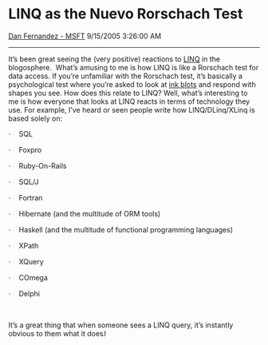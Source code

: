<div id="page">

# LINQ as the Nuevo Rorschach Test

[Dan Fernandez -
MSFT](https://social.msdn.microsoft.com/profile/Dan%20Fernandez%20-%20MSFT)
9/15/2005 3:26:00 AM

-----

<div id="content">

It’s been great seeing the (very positive) reactions to
[LINQ](http://msdn.microsoft.com/netframework/future/linq/) in the
blogosphere.<span style="mso-spacerun: yes">  </span>What’s amusing to
me is how LINQ is like a Rorschach test for data access. If you’re
unfamiliar with the Rorschach test, it’s basically a psychological test
where you’re asked to look at [ink
blots](http://alors.blogspirit.com/images/medium_ink_blot.gif) and
respond with shapes you see. How does this relate to LINQ? Well, what’s
interesting to me is how everyone that looks at LINQ reacts in terms of
technology they use. For example, I’ve heard or seen people write how
LINQ/DLinq/XLinq is based solely
on:

<span style="FONT-FAMILY: Symbol; mso-fareast-font-family: Symbol; mso-bidi-font-family: Symbol"><span style="mso-list: Ignore">·<span style="FONT: 7pt &#39;Times New Roman&#39;">      
</span></span></span>SQL

<span style="FONT-FAMILY: Symbol; mso-fareast-font-family: Symbol; mso-bidi-font-family: Symbol"><span style="mso-list: Ignore">·<span style="FONT: 7pt &#39;Times New Roman&#39;">      
</span></span></span>Foxpro

<span style="FONT-FAMILY: Symbol; mso-fareast-font-family: Symbol; mso-bidi-font-family: Symbol"><span style="mso-list: Ignore">·<span style="FONT: 7pt &#39;Times New Roman&#39;">      
</span></span></span>Ruby-On-Rails

<span style="FONT-FAMILY: Symbol; mso-fareast-font-family: Symbol; mso-bidi-font-family: Symbol"><span style="mso-list: Ignore">·<span style="FONT: 7pt &#39;Times New Roman&#39;">      
</span></span></span>SQL/J

<span style="FONT-FAMILY: Symbol; mso-fareast-font-family: Symbol; mso-bidi-font-family: Symbol"><span style="mso-list: Ignore">·<span style="FONT: 7pt &#39;Times New Roman&#39;">      
</span></span></span>Fortran

<span style="FONT-FAMILY: Symbol; mso-fareast-font-family: Symbol; mso-bidi-font-family: Symbol"><span style="mso-list: Ignore">·<span style="FONT: 7pt &#39;Times New Roman&#39;">      
</span></span></span>Hibernate (and the multitude of ORM
tools)

<span style="FONT-FAMILY: Symbol; mso-fareast-font-family: Symbol; mso-bidi-font-family: Symbol"><span style="mso-list: Ignore">·<span style="FONT: 7pt &#39;Times New Roman&#39;">      
</span></span></span>Haskell (and the multitude of functional
programming
languages)

<span style="FONT-FAMILY: Symbol; mso-fareast-font-family: Symbol; mso-bidi-font-family: Symbol"><span style="mso-list: Ignore">·<span style="FONT: 7pt &#39;Times New Roman&#39;">      
</span></span></span>XPath

<span style="FONT-FAMILY: Symbol; mso-fareast-font-family: Symbol; mso-bidi-font-family: Symbol"><span style="mso-list: Ignore">·<span style="FONT: 7pt &#39;Times New Roman&#39;">      
</span></span></span>XQuery

<span style="FONT-FAMILY: Symbol; mso-fareast-font-family: Symbol; mso-bidi-font-family: Symbol"><span style="mso-list: Ignore">·<span style="FONT: 7pt &#39;Times New Roman&#39;">      
</span></span></span>COmega

<span style="FONT-FAMILY: Symbol; mso-fareast-font-family: Symbol; mso-bidi-font-family: Symbol"><span style="mso-list: Ignore">·<span style="FONT: 7pt &#39;Times New Roman&#39;">      
</span></span></span>Delphi

 

It’s a great thing that when someone sees a LINQ query, it’s instantly
obvious to them what it
does<span style="FONT-FAMILY: Wingdings; mso-ascii-font-family: &#39;Times New Roman&#39;; mso-hansi-font-family: &#39;Times New Roman&#39;; mso-char-type: symbol; mso-symbol-font-family: Wingdings"><span style="mso-char-type: symbol; mso-symbol-font-family: Wingdings">J</span></span>

 

</div>

</div>
